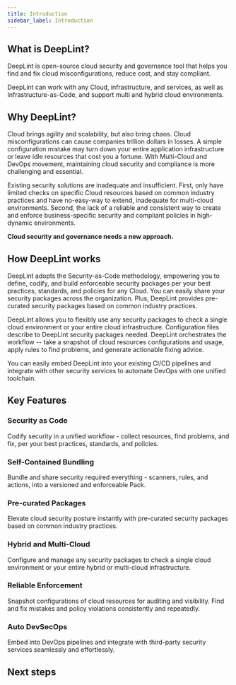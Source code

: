 ```yaml
---
title: Introduction
sidebar_label: Introduction
---
```

## What is DeepLint?

DeepLint is open-source cloud security and governance tool that helps you find and fix cloud misconfigurations, reduce cost, and stay compliant. 

DeepLint can work with any Cloud, infrastructure, and services, as well as Infrastructure-as-Code, and support multi and hybrid cloud environments. 

## Why DeepLint?

Cloud brings agility and scalability, but also bring chaos. Cloud misconfigurations can cause companies trillion dollars in losses. A simple configuration mistake may turn down your entire application infrastructure or leave idle resources that cost you a fortune. With Multi-Cloud and DevOps movement, maintaining cloud security and compliance is more challenging and essential.

Existing security solutions are inadequate and insufficient. First,  only have limited checks on specific Cloud resources based on common industry practices and have no-easy-way to extend, inadequate for multi-cloud environments. Second, the lack of a reliable and consistent way to create and enforce business-specific security and compliant policies in high-dynamic environments. 

**Cloud security and governance needs a new approach.**

## How DeepLint works

DeepLint adopts the Security-as-Code methodology, empowering you to define, codify, and build enforceable security packages per your best practices, standards, and policies for any Cloud. You can easily share your security packages across the organization.  Plus, DeepLint provides pre-curated security packages based on common industry practices. 

DeepLint allows you to flexibly use any security packages to check a single cloud environment or your entire cloud infrastructure. Configuration files describe to DeepLint security packages needed. DeepLint orchestrates the workflow -- take a snapshot of cloud resources configurations and usage, apply rules to find problems, and generate actionable fixing advice. 

You can easily embed DeepLint into your existing CI/CD pipelines and integrate with other security services to automate DevOps with one unified toolchain.

## Key Features
### Security as Code
Codify security in a unified workflow - collect resources, find problems, and fix, per your best practices, standards, and policies.
### Self-Contained Bundling
Bundle and share security required everything - scanners, rules, and actions, into a versioned and enforceable Pack.
### Pre-curated Packages
Elevate cloud security posture instantly with pre-curated security packages based on common industry practices.
### Hybrid and Multi-Cloud
Configure and manage any security packages to check a single cloud environment or your entire hybrid or multi-cloud infrastructure.
### Reliable Enforcement
Snapshot configurations of cloud resources for auditing and visibility. Find and fix mistakes and policy violations consistently and repeatedly.
### Auto DevSecOps
Embed into DevOps pipelines and integrate with third-party security services seamlessly and effortlessly.

## Next steps

